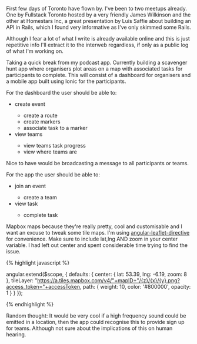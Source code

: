 First few days of Toronto have flown by. I've been to two meetups already. One by Fullstack Toronto hosted by a very friendly James Wilkinson and the other at Homestars Inc, a great presentation by Luis Saffie about building an API in Rails, which I found very informative as I've only skimmed some Rails.

Although I fear a lot of what I write is already available online and this is just repetitive info I'll extract it to the interweb regardless, if only as a public log of what I'm working on.

Taking a quick break from my podcast app. Currently building a scavenger hunt app where organisers plot areas on a map with associated tasks for participants to complete. This will consist of a dashboard for organisers and a mobile app built using Ionic for the participants.

For the dashboard the user should be able to:
<ul>
	<li>create event</li>
	<ul>
		<li>create a route</li>
		<li>create markers </li>
		<li>associate task to a marker</li>
	</ul> 
	<li>view teams</li>
	<ul>
		<li>view teams task progress</li>
		<li>view where teams are</li>
	</ul>
</ul>

Nice to have would be broadcasting a message to all participants or teams.

For the app the user should be able to:
<ul>
	<li>join an event</li>
	<ul><li>create a team</li></ul>
	<li>view task</li>
	<ul><li>complete task</li></ul>
</ul>



Mapbox maps because they're really pretty, cool and customisable and I want an excuse to tweak some tile maps. I'm using <a href="https://github.com/tombatossals/angular-leaflet-directive">angular-leaflet-directive</a> for convenience. Make sure to include lat,lng AND zoom in your center variable. I had left out center and spent considerable time trying to find the issue.

{% highlight javascript %}

angular.extend($scope, {
	    defaults: {
	    	center: {
	    		lat: 53.39,
	    		lng: -6.19,
	    		zoom: 8
	    	},
	        tileLayer: "https://a.tiles.mapbox.com/v4/"+mapID+"/{z}/{x}/{y}.png?access_token="+accessToken,
	        path: {
	            weight: 10,
	            color: '#800000',
	            opacity: 1
	        }
		}
	});

{% endhighlight %}

Random thought:
It would be very cool if a high frequency sound could be emitted in a location, then the app could recognise this to provide sign up for teams. Although not sure about the implications of this on human hearing.
